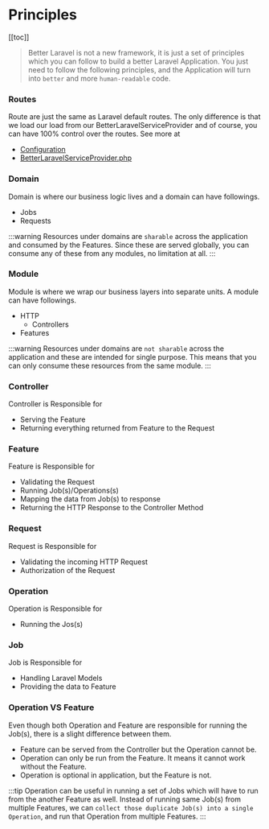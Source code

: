 # Principles

[[toc]]

> Better Laravel is not a new framework, it is just a set of principles which you can follow to build a better Laravel Application.
> You just need to follow the following principles, and the Application will turn into `better` and more `human-readable` code.

### Routes

Route are just the same as Laravel default routes. The only difference is that we load our load from our BetterLaravelServiceProvider and of course, 
you can have 100% control over the routes. See more at
- [Configuration](/configuration.html#config)
- [BetterLaravelServiceProvider.php](https://github.com/laranex/better-laravel/blob/master/src/BetterLaravelServiceProvider.php#L46)


### Domain

Domain is where our business logic lives and a domain can have followings.
- Jobs
- Requests

:::warning
Resources under domains are `sharable` across the application and consumed by the Features. Since these are served globally,
you can consume any of these from any modules, no limitation at all.
:::

### Module
Module is where we wrap our business layers into separate units. A module can have followings.
- HTTP
  - Controllers
- Features

:::warning
Resources under domains are `not sharable` across the application and these are intended for single purpose.
This means that you can only consume these resources from the same module.
:::

### Controller

Controller is Responsible for
- Serving the Feature
- Returning everything returned from Feature to the Request

### Feature

Feature is Responsible for
- Validating the Request
- Running Job(s)/Operations(s)
- Mapping the data from Job(s) to response
- Returning the HTTP Response to the Controller Method

### Request

Request is Responsible for
- Validating the incoming HTTP Request
- Authorization of the Request

### Operation

Operation is Responsible for
- Running the Jos(s)

### Job

Job is Responsible for
- Handling Laravel Models
- Providing the data to Feature

### Operation VS Feature

Even though both Operation and Feature are responsible for running the Job(s), there is a slight difference between them.
- Feature can be served from the Controller but the Operation cannot be.
- Operation can only be run from the Feature. It means it cannot work without the Feature.
- Operation is optional in application, but the Feature is not.

:::tip
Operation can be useful in running a set of Jobs which will have to run from the another Feature as well.
Instead of running same Job(s) from multiple Features, we can `collect those duplicate Job(s) into a single Operation`,
and run that Operation from multiple Features.
:::
